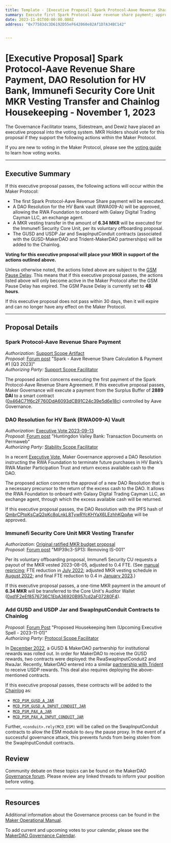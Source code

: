 ```yaml
---
title: Template - [Executive Proposal] Spark Protocol-Aave Revenue Share Payment, DAO Resolution for HV Bank, Immunefi Security Core Unit MKR Vesting Transfer and Chainlog Housekeeping - November 1, 2023
summary: Execute first Spark Protocol-Aave revenue share payment; approve HV Bank (RWA009-A) DAO Resolution to onboard RWA Foundation with exchange agent; execute Immunefi Security Core Unit MKR vesting transfer; add GUSD and USDP Jar and SwapInputConduit contracts to Chainlog.
date: 2023-11-01T00:00:00.000Z
address: "0x77583dc3D6192D55eF642060e82Af1D7A34BC142"


---
```


# [Executive Proposal] Spark Protocol-Aave Revenue Share Payment, DAO Resolution for HV Bank, Immunefi Security Core Unit MKR Vesting Transfer and Chainlog Housekeeping - November 1, 2023

The Governance Facilitator teams, Sidestream, and Dewiz have placed an executive proposal into the voting system. MKR Holders should vote for this proposal if they support the following actions within the Maker Protocol.

If you are new to voting in the Maker Protocol, please see the [voting guide](https://manual.makerdao.com/governance/voting-in-makerdao/on-chain-governance) to learn how voting works.

---

## Executive Summary

If this executive proposal passes, the following actions will occur within the Maker Protocol:

- The first Spark Protocol-Aave Revenue Share payment will be executed.
- A DAO Resolution for the HV Bank vault (RWA009-A) will be approved, allowing the RWA Foundation to onboard with Galaxy Digital Trading Cayman LLC, an exchange agent.
- A MKR vesting transfer in the amount of **6.34 MKR** will be executed for the Immunefi Security Core Unit, per its voluntary offboarding proposal.  
- The GUSD and USDP Jar and SwapInputConduit contracts (associated with the GUSD-MakerDAO and Trident-MakerDAO partnerships) will be added to the Chainlog.

**Voting for this executive proposal will place your MKR in support of the actions outlined above.**

Unless otherwise noted, the actions listed above are subject to the [GSM Pause Delay](https://manual.makerdao.com/parameter-index/core/param-gsm-pause-delay). This means that if this executive proposal passes, the actions listed above will only become active in the Maker Protocol after the GSM Pause Delay has expired. The GSM Pause Delay is currently set to **48 hours**.

If this executive proposal does not pass within 30 days, then it will expire and can no longer have any effect on the Maker Protocol.


---

## Proposal Details

### Spark Protocol-Aave Revenue Share Payment

*Authorization*: [Support Scope Artifact](https://mips.makerdao.com/mips/details/MIP106#9-4-1-spark-protocol-aave-revenue-share)\
*Proposal*: [Forum post](https://forum.makerdao.com/t/spark-aave-revenue-share-calculation-payment-1-q3-2023/22486) "Spark - Aave Revenue Share Calculation & Payment #1 [Q3 2023]"\
*Authorizing Party:* [Support Scope Facilitator](https://forum.makerdao.com/t/spark-aave-revenue-share-calculation-payment-1-q3-2023/22486/2)

The proposed action concerns executing the first payment of the Spark Protocol-Aave Revenue Share Agreement. If this executive proposal passes, Maker Governance will execute a payment from the Surplus Buffer of **2889 DAI** to a smart contract ([0x464C71f6c2F760DdA6093dCB91C24c39e5d6e18c](https://etherscan.io/address/0x464C71f6c2F760DdA6093dCB91C24c39e5d6e18c)) controlled by Aave Governance.

### DAO Resolution for HV Bank (RWA009-A) Vault

*Authorization*: [Executive Vote 2023-09-13](https://vote.makerdao.com/executive/template-executive-vote-stability-scope-parameter-changes-spark-protocol-d3m-parameter-changes-set-fortunafi-debt-ceiling-to-zero-dai-dao-resolution-for-hv-bank-delegate-compensation-and-other-actions-september-13-2023)\
*Proposal*: [Forum post](http://forum.makerdao.com/t/huntingdon-valley-bank-transaction-documents-on-permaweb/16264/17) "Huntingdon Valley Bank: Transaction Documents on Permaweb"\
*Authorizing Party:* [Stability Scope Facilitator](http://forum.makerdao.com/t/huntingdon-valley-bank-transaction-documents-on-permaweb/16264/18)

In a recent [Executive Vote](https://vote.makerdao.com/executive/template-executive-vote-stability-scope-parameter-changes-spark-protocol-d3m-parameter-changes-set-fortunafi-debt-ceiling-to-zero-dai-dao-resolution-for-hv-bank-delegate-compensation-and-other-actions-september-13-2023), Maker Governance approved a DAO Resolution instructing the RWA Foundation to terminate future purchases in HV Bank’s RWA Master Participation Trust and return excess available cash to the DAO. 

The proposed action concerns the approval of a new DAO Resolution that is a necessary precursor to the return of the excess cash to the DAO. It allows the RWA Foundation to onboard with Galaxy Digital Trading Cayman LLC, an exchange agent, through which the excess available cash will be returned. 

If this executive proposal passes, the DAO Resolution with the IPFS hash of [QmbrCPtpKsCaQ2pKc8qLnkL8TywRYcKHYaX6LEzhhKQqAw](https://gateway.pinata.cloud/ipfs/QmbrCPtpKsCaQ2pKc8qLnkL8TywRYcKHYaX6LEzhhKQqAw) will be approved. 

### Immunefi Security Core Unit MKR Vesting Transfer

*Authorization*: [Original ratified MKR budget proposal](https://mips.makerdao.com/mips/details/MIP40c3SP41)\
 *Proposal*: [Forum post](https://forum.makerdao.com/t/mip39c3-sp13-removing-is-001/22392) "MIP39c3-SP13: Removing IS-001"

Per its voluntary offboarding proposal, Immunefi Security CU requests a payout of the MKR vested 2023-08-05, adjusted to 0.4 FTE. (See [manual repricing](https://forum.makerdao.com/t/mip40c3-sp41-immunefi-security-core-unit-mkr-budget-is-001/10814/3); FTE reduction in [July 2022](https://github.com/makerdao-is/transparency-reporting/blob/main/Monthly%20Budget%20Statements/2022-07.md#fte); adjusted MKR vesting schedule in [August 2022](https://github.com/makerdao-is/transparency-reporting/blob/main/Monthly%20Budget%20Statements/2022-08.md#3-mkr-vesting-overview); and final FTE reduction to 0.4 in [January 2023](https://github.com/makerdao-is/transparency-reporting/blob/main/Monthly%20Budget%20Statements/2023-01.md#fte).) 

If this executive proposal passes, a one-time MKR payment in the amount of **6.34 MKR** will be transferred to the Core Unit's Auditor Wallet ([0xd1F2eEf8576736C1EbA36920B957cd2aF07280F4](https://etherscan.io/address/0xd1F2eEf8576736C1EbA36920B957cd2aF07280F4)).

### Add GUSD and USDP Jar and SwapInputConduit Contracts to Chainlog

*Proposal*: [Forum Post](https://forum.makerdao.com/t/proposed-housekeeping-item-upcoming-executive-spell-2023-11-01/22477) "Proposed Housekeeping Item (Upcoming Executive Spell - 2023-11-01)"\
*Authorizing Party*: [Protocol Scope Facilitator](http://forum.makerdao.com/t/proposed-housekeeping-item-upcoming-executive-spell-2023-11-01/22477/2)

In [December 2022](https://forum.makerdao.com/t/gusd-institutional-rewards-technical-solution-risk-assessment-and-deployment-details-for-receiving-payments-of-rewards/19055), a GUSD & MakerDAO partnership for institutional rewards was rolled out. In order for MakerDAO to receive the GUSD rewards, two contracts were deployed: the RwaSwapInputConduit2 and RwaJar. Recently, MakerDAO entered into a similar [partnership with Trident](https://vote.makerdao.com/executive/template-executive-vote-usdp-psm-incentives-reth-initial-offboarding-rwa-vaults-reconfiguration-various-parameter-changes-avc-and-ad-compensation-facilitator-and-ecosystem-actor-compensation-spark-proxy-spell-october-11-2023) to receive USDP rewards. This deal also requires deploying the above-mentioned contracts.

If this executive proposal passes, these contracts will be added to the [Chainlog](https://chainlog.makerdao.com/) as:

- [`MCD_PSM_GUSD_A_JAR`](https://etherscan.io/address/0xf2E7a5B83525c3017383dEEd19Bb05Fe34a62C27)
- [`MCD_PSM_GUSD_A_INPUT_CONDUIT_JAR`](https://etherscan.io/address/0x6934218d8B3E9ffCABEE8cd80F4c1C4167Afa638)
- [`MCD_PSM_PAX_A_JAR`](https://etherscan.io/address/0x8bF8b5C58bb57Ee9C97D0FEA773eeE042B10a787)
- [`MCD_PSM_PAX_A_INPUT_CONDUIT_JAR`](https://etherscan.io/address/0xDa276Ab5F1505965e0B6cD1B6da2A18CcBB29515)

Further, `<conduit>.rely(MCD_ESM)` will be called on the SwapInputConduit contracts to allow the ESM module to `deny` the pause proxy. In the event of a successful governance attack, this prevents funds from being stolen from the SwapInputConduit contracts. 

## Review

Community debate on these topics can be found on the MakerDAO [Governance forum](https://forum.makerdao.com/). Please review any linked threads to inform your position before voting.

---

## Resources

Additional information about the Governance process can be found in the [Maker Operational Manual](https://manual.makerdao.com).

To add current and upcoming votes to your calendar, please see the [MakerDAO Governance Calendar](https://manual.makerdao.com/makerdao/calendars/governance-calendar).
